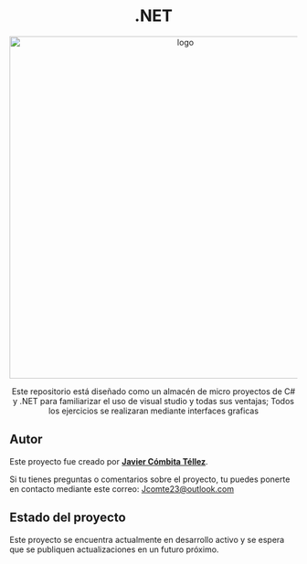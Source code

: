 <h1 align="center">.NET</h1>

<p align="center"><img src="https://th.bing.com/th/id/OIP.akqmOCf5-ZRpVdBZ1qSI6AHaDt?rs=1&pid=ImgDetMain" width="600" alt="logo"></p>

<p align="center">Este repositorio está diseñado como un almacén de micro proyectos de C# y .NET para familiarizar el uso de visual studio y todas sus ventajas; Todos los ejercicios se realizaran mediante interfaces graficas</p>

## Autor

Este proyecto fue creado por **[Javier Cómbita Téllez](https://github.com/jcomte23)**. 

Si tu tienes preguntas o comentarios sobre el proyecto, tu puedes ponerte en contacto mediante este correo: <a href="mailto:jcomte23@outlook.com" target="_blank">Jcomte23@outlook.com</a>

## Estado del proyecto

Este proyecto se encuentra actualmente en desarrollo activo y se espera que se publiquen actualizaciones en un futuro próximo.

